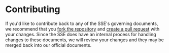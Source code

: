 Contributing
============
If you'd like to contribute back to any of the SSE's governing documents, we
recommend that you [fork the repository][1] and [create a pull request][2] with
your changes. Since the SSE does have an internal process for handling changes
to these documents, we will review your changes and they may be merged back
into our official documents.

[1]: https://help.github.com/articles/fork-a-repo
[2]: https://help.github.com/articles/using-pull-requests
